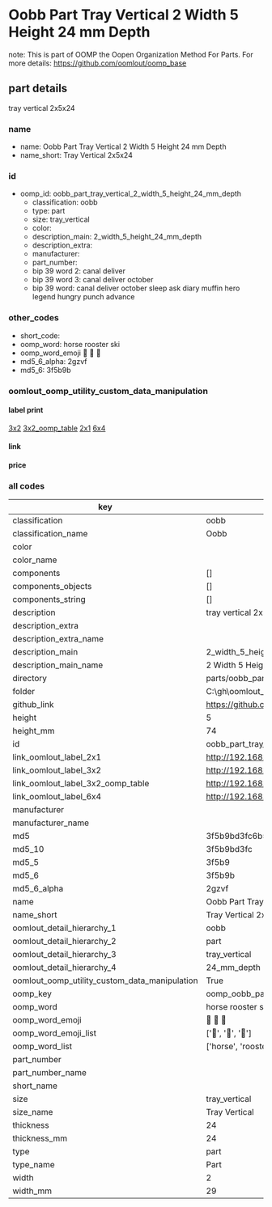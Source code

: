# Oobb Part Tray Vertical 2 Width 5 Height 24 mm Depth  

note: This is part of OOMP the Oopen Organization Method For Parts. For more details: https://github.com/oomlout/oomp_base

##  part details
  



tray vertical 2x5x24



### name
* name: Oobb Part Tray Vertical 2 Width 5 Height 24 mm Depth
* name_short: Tray Vertical 2x5x24 
### id
* oomp_id: oobb_part_tray_vertical_2_width_5_height_24_mm_depth
  * classification: oobb
  * type: part
  * size: tray_vertical
  * color: 
  * description_main: 2_width_5_height_24_mm_depth
  * description_extra: 
  * manufacturer: 
  * part_number: 
  * bip 39 word 2: canal deliver
  * bip 39 word 3: canal deliver october
  * bip 39 word: canal deliver october sleep ask diary muffin hero legend hungry punch advance

### other_codes
* short_code: 
* oomp_word: horse rooster ski
* oomp_word_emoji :horse: :rooster: :ski:
* md5_6_alpha: 2gzvf
* md5_6: 3f5b9b






### oomlout_oomp_utility_custom_data_manipulation
#### label print
[3x2](http://192.168.1.245:1112/?label=oomp%202gzvf)
[3x2_oomp_table](http://192.168.1.108:1112/?label=oomp%202gzvf)
[2x1](http://192.168.1.242:1112/?label=oomp%202gzvf)
[6x4](http://192.168.1.55:1112/?label=oomp%202gzvf)    

#### link

                              

#### price







### all codes 
| key | value |  
| --- | --- |  
| classification | oobb |  
| classification_name | Oobb |  
| color |  |  
| color_name |  |  
| components | [] |  
| components_objects | [] |  
| components_string | [] |  
| description | tray vertical 2x5x24 |  
| description_extra |  |  
| description_extra_name |  |  
| description_main | 2_width_5_height_24_mm_depth |  
| description_main_name | 2 Width 5 Height 24 mm Depth |  
| directory | parts/oobb_part_tray_vertical_2_width_5_height_24_mm_depth |  
| folder | C:\gh\oomlout_oobb_version_4_generated_parts\parts\oobb_part_tray_vertical_2_width_5_height_24_mm_depth |  
| github_link | https://github.com/oomlout/oomlout_oomp_part_src/tree/main/parts/oobb_part_tray_vertical_2_width_5_height_24_mm_depth |  
| height | 5 |  
| height_mm | 74 |  
| id | oobb_part_tray_vertical_2_width_5_height_24_mm_depth |  
| link_oomlout_label_2x1 | http://192.168.1.242:1112/?label=oomp%202gzvf |  
| link_oomlout_label_3x2 | http://192.168.1.245:1112/?label=oomp%202gzvf |  
| link_oomlout_label_3x2_oomp_table | http://192.168.1.108:1112/?label=oomp%202gzvf |  
| link_oomlout_label_6x4 | http://192.168.1.55:1112/?label=oomp%202gzvf |  
| manufacturer |  |  
| manufacturer_name |  |  
| md5 | 3f5b9bd3fc6b5224f506acb3320e8108 |  
| md5_10 | 3f5b9bd3fc |  
| md5_5 | 3f5b9 |  
| md5_6 | 3f5b9b |  
| md5_6_alpha | 2gzvf |  
| name | Oobb Part Tray Vertical 2 Width 5 Height 24 mm Depth |  
| name_short | Tray Vertical 2x5x24  |  
| oomlout_detail_hierarchy_1 | oobb |  
| oomlout_detail_hierarchy_2 | part |  
| oomlout_detail_hierarchy_3 | tray_vertical |  
| oomlout_detail_hierarchy_4 | 24_mm_depth |  
| oomlout_oomp_utility_custom_data_manipulation | True |  
| oomp_key | oomp_oobb_part_tray_vertical_2_width_5_height_24_mm_depth |  
| oomp_word | horse rooster ski |  
| oomp_word_emoji | :horse: :rooster: :ski: |  
| oomp_word_emoji_list | [':horse:', ':rooster:', ':ski:'] |  
| oomp_word_list | ['horse', 'rooster', 'ski'] |  
| part_number |  |  
| part_number_name |  |  
| short_name |  |  
| size | tray_vertical |  
| size_name | Tray Vertical |  
| thickness | 24 |  
| thickness_mm | 24 |  
| type | part |  
| type_name | Part |  
| width | 2 |  
| width_mm | 29 |  
